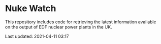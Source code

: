 # Nuke Watch

This repository includes code for retrieving the latest information available on the output of EDF nuclear power plants in the UK.

Last updated: 2021-04-11 03:17